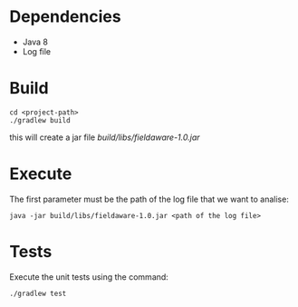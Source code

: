 # Dependencies
- Java 8
- Log file

# Build
```
cd <project-path>
./gradlew build
```
this will create a jar file *build/libs/fieldaware-1.0.jar*

# Execute
The first parameter must be the path of the log file that we want to analise:
```
java -jar build/libs/fieldaware-1.0.jar <path of the log file>
```

# Tests
Execute the unit tests using the command:
```
./gradlew test
```